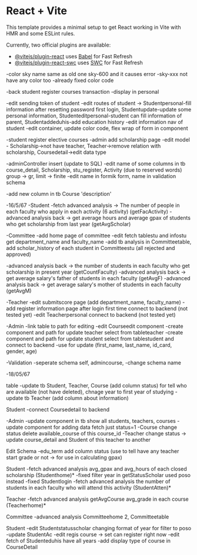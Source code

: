 # React + Vite

This template provides a minimal setup to get React working in Vite with HMR and some ESLint rules.

Currently, two official plugins are available:

- [@vitejs/plugin-react](https://github.com/vitejs/vite-plugin-react/blob/main/packages/plugin-react/README.md) uses [Babel](https://babeljs.io/) for Fast Refresh
- [@vitejs/plugin-react-swc](https://github.com/vitejs/vite-plugin-react-swc) uses [SWC](https://swc.rs/) for Fast Refresh

-color sky name same as old one sky-600 and it causes error
-sky-xxx not have any color too
-already fixed color code

-back student register courses transaction
-display in personal

-edit sending token of student
-edit routes of student -> Studentpersonal-fill information after resetting password first login, Studentupdate-update some personal information, Studenteditpersonal-student can fill information of parent, Studentaddeduhis-add education history
-edit information nav of student
-edit container, update color code, flex wrap of form in component

-student register elective courses
-admin add scholarship page 
-edit model - Scholarship->not have teacher, Teacher->remove relation with scholarship, Coursedetail->edit data type 

-adminController insert (update to SQL)
-edit name of some columns in tb course_detail, Scholarship, stu_register, Activity (due to reserved words)
group -> gr, 
limit -> finite 
-edit name in formik form, name in validation schema

-add new column in tb Course 'description'


-16/5/67
-Student
-fetch advanced analysis -> The number of people in each faculty who apply in each activity (6 activity) (getFacActivity)
-advanced analysis back -> get average hours and average gpax of students who get scholarship from last year (getAvgScholar)


-Committee
-add home page of committee
-edit fetch tablestu and infostu get department_name and faculty_name
-add tb analysis in Committeetable, add scholar_history of each student in Committeestu (all rejected and approved)

-advanced analysis back -> the number of students in each faculty who get scholarship in present year (getCountFaculty)
-advanced analysis back -> get average salary's father of students in each faculty (getAvgF)
-advanced analysis back -> get average salary's mother of students in each faculty (getAvgM)

-Teacher
-edit submitscore page (add department_name, faculty_name)
-add register information page after login first time connect to backend (not tested yet)
-edit Teacherpersonal connect to backend (not tested yet)


-Admin
-link table to path for editing
-edit Courseedit component
-create component and path for update teacher select from tableteacher
-create component and path for update student select from tablestudent and connect to backend
-use for update (first_name, last_name, id_card, gender, age)

-Validation
-seperate schema self, admincourse,
-change schema name

-18/05/67

table
-update tb Student, Teacher, Course (add column status) for tell who are available (not have deleted), chnage year to first year of studying
-update tb Teacher (add column about information)

Student
-connect Coursedetail to backend

-Admin
-update component in tb show all students, teachers, courses
-update component for adding data fetch just status=1
-Course change status delete available_course of this course_id
-Teacher change status -> update course_detail and Student of this teacher to another

Edit Schema
-edu_term add column status (use to tell have any teacher start grade or not -> for use in calculating gpax)

Student
-fetch advanced analysis avg_gpax and avg_hours of each closed scholarship (Studenthome)*
-fixed filter year in getStatusScholar used poso instead
-fixed Studentlogin
-fetch advanced analysis the number of students in each faculty who will attend this activity (StudentAtten)*

Teacher
-fetch advanced analysis getAvgCourse avg_grade in each course (Teacherhome)*

Committee
-advanced analysis Committeehome 2, Committeetable

Student
-edit Studentstatusscholar changing format of year for filter to poso
-update StudentAc
-edit regis course -> set can register right now
-edit fetch of Studenteduhis have all years
-add display type of course in CourseDetail